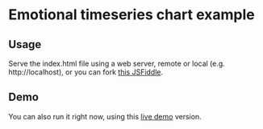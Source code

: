 # Emotional timeseries chart example

## Usage

Serve the index.html file using a web server, remote or local (e.g. http://localhost), 
or you can fork [this JSFiddle](https://jsfiddle.net/morphcast/ad4ezv0m/).

## Demo

You can also run it right now, using this [live demo](https://jsfiddle.net/morphcast/ad4ezv0m/show) version.
